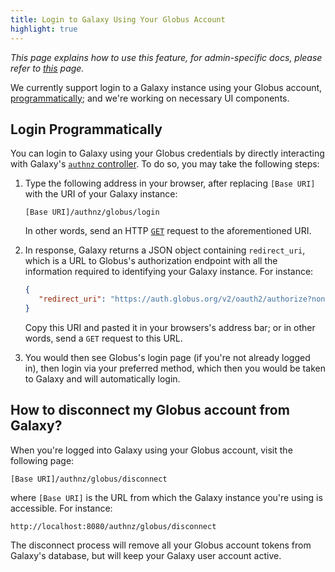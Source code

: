 ```yaml
---
title: Login to Galaxy Using Your Globus Account
highlight: true
---
```


_This page explains how to use this feature, for admin-specific docs, please refer to [this](/authnz/config/oidc/idps/globus/) page._

We currently support login to a Galaxy instance using your Globus account,
[programmatically](#login-programmatically); and we're working on necessary
UI components.


## Login Programmatically

You can login to Galaxy using your Globus credentials by directly interacting with Galaxy's
[`authnz` controller](https://github.com/galaxyproject/galaxy/blob/eba0eb6f0865679c09e9896c410957bc6cb2927a/lib/galaxy/webapps/galaxy/controllers/authnz.py#L17).
To do so, you may take the following steps:

1. Type the following address in your browser, after replacing `[Base URI]` with the URI of your Galaxy instance:

    ```
    [Base URI]/authnz/globus/login
    ```

    In other words, send an HTTP [`GET`](https://www.w3.org/Protocols/rfc2616/rfc2616-sec9.html#sec9.3) request to the
    aforementioned URI.

2. In response, Galaxy returns a JSON object containing `redirect_uri`, which is a URL to Globus's
authorization endpoint with all the information required to identifying your Galaxy instance. For instance:

    ```json
    {
       "redirect_uri": "https://auth.globus.org/v2/oauth2/authorize?nonce= ... &state= ... &redirect_uri=http://localhost:8080/authnz/globus/callback&prompt=consent&response_type=code&client_id= ... &scope=openid+profile+email&access_type=offline",
    }
    ```

    Copy this URI and pasted it in your browsers's address bar; or in other words, send a `GET` request to this URL.

3. You would then see Globus's login page (if you're not already logged in),
then login via your preferred method, which then you would be taken to Galaxy
and will automatically login.  



## How to disconnect my Globus account from Galaxy?
When you're logged into Galaxy using your Globus account, visit the following page:

```
[Base URI]/authnz/globus/disconnect
```

where `[Base URI]` is the URL from which the Galaxy instance you're using is accessible. For instance:

```
http://localhost:8080/authnz/globus/disconnect
```

The disconnect process will remove all your Globus account tokens from Galaxy's database, but
will keep your Galaxy user account active.
